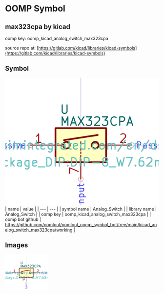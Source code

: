 # OOMP Symbol  
## max323cpa  by kicad  
  
oomp key: oomp_kicad_analog_switch_max323cpa  
  
source repo at: [https://gitlab.com/kicad/libraries/kicad-symbols](https://gitlab.com/kicad/libraries/kicad-symbols)  
## Symbol  
  
[![working.png](working_600.png)](working.png)  
| name | value | 
| --- | --- | 
| symbol name | Analog_Switch | 
| library name | Analog_Switch | 
| oomp key | oomp_kicad_analog_switch_max323cpa | 
| oomp bot github | https://github.com/oomlout/oomlout_oomp_symbol_bot/tree/main/kicad_analog_switch_max323cpa/working | 
## Images  
  
[![working.png](working_140.png)](working.png)  
